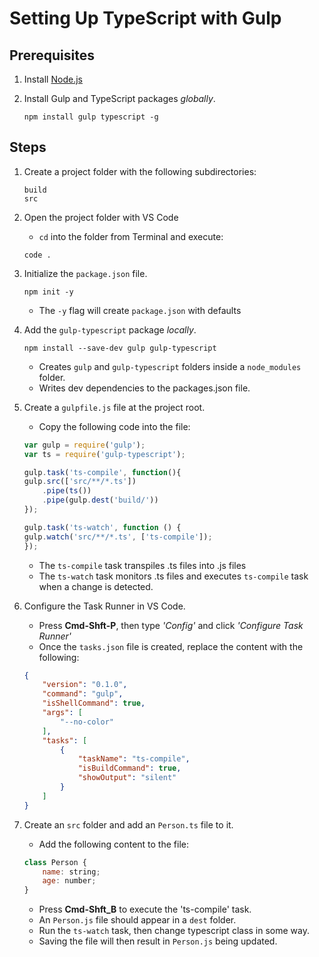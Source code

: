 # Setting Up TypeScript with Gulp

## Prerequisites

1. Install [Node.js](https://nodejs.org/en)
	
2. Install Gulp and TypeScript packages *globally*.
	```
	npm install gulp typescript -g
	```

## Steps

1. Create a project folder with the following subdirectories:
	```shell
	build
    src
	```
    
2. Open the project folder with VS Code
	- `cd` into the folder from Terminal and execute:
	```shell
	code .
	```
	
3. Initialize the `package.json` file.
	```shell
	npm init -y
	```
	- The `-y` flag will create `package.json` with defaults

4. Add the `gulp-typescript` package *locally*.
	```shell
	npm install --save-dev gulp gulp-typescript
	```
	- Creates `gulp` and `gulp-typescript` folders inside a `node_modules` folder.
	- Writes dev dependencies to the packages.json file.
	
5. Create a `gulpfile.js` file at the project root.
	- Copy the following code into the file:
	```js
	var gulp = require('gulp');
	var ts = require('gulp-typescript');
	
	gulp.task('ts-compile', function(){
	gulp.src(['src/**/*.ts'])
		.pipe(ts())
		.pipe(gulp.dest('build/'))
	});
	
	gulp.task('ts-watch', function () {
	gulp.watch('src/**/*.ts', ['ts-compile']);
	});
	```
	- The `ts-compile` task transpiles .ts files into .js files
	- The `ts-watch` task monitors .ts files and executes `ts-compile` task when a change is detected.

5. Configure the Task Runner in VS Code.
	- Press **Cmd-Shft-P**, then type *'Config'* and click *'Configure Task Runner'*
	- Once the `tasks.json` file is created, replace the content with the following:
	
	```json
	{
		"version": "0.1.0",
		"command": "gulp",
		"isShellCommand": true,
		"args": [
			"--no-color"
		],
		"tasks": [
			{
				"taskName": "ts-compile",
				"isBuildCommand": true,
				"showOutput": "silent"
			}
		]
	}
	```	

6. Create an `src` folder and add an `Person.ts` file to it.
	- Add the following content to the file:
	```js
    class Person {
        name: string;
        age: number;
    }
	```
	- Press **Cmd-Shft_B** to execute the 'ts-compile' task.
	- An `Person.js` file should appear in a `dest` folder.
	- Run the `ts-watch` task, then change typescript class in some way.
	- Saving the file will then result in `Person.js` being updated.
	
